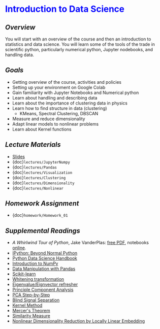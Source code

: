 # <span style="color: blue;"><b>Introduction to Data Science</b></span>

## *Overview*
You will start with an overview of the course and then an introduction to statistics and data science. You will learn some of the tools of the trade in scientific python, particularly numerical python, Jupyter nodebooks, and handling data.

## *Goals*
* Getting overview of the course, activities and policies
* Setting up your environment on Google Colab
* Gain familiarity with Jupyter Notebooks and Numerical python
* Learn about handling and describing data
* Learn about the importance of clustering data in physics
* Learn how to find structure in data (clustering)
  * KMeans, Spectral Clustering, DBSCAN
* Measure and reduce dimensionality
* Adapt linear models to nonlinear problems
* Learn about Kernel functions

## *Lecture Materials*
* [Slides](https://docs.google.com/presentation/d/1cQJycGyQ07qSOoeskr6GjjTD3byIkxDbdi228NRgFeU/edit?usp=sharing)
* {doc}`lectures/JupyterNumpy`
* {doc}`lectures/Pandas`
* {doc}`lectures/Visualization`
* {doc}`lectures/Clustering`
* {doc}`lectures/Dimensionality`
* {doc}`lectures/Nonlinear`

## *Homework Assignment*
* {doc}`homework/Homework_01`

## *Supplemental Readings*
  * *A Whirlwind Tour of Python*, Jake VanderPlas: [free PDF](https://jakevdp.github.io/WhirlwindTourOfPython), notebooks [online](http://nbviewer.jupyter.org/github/jakevdp/WhirlwindTourOfPython/blob/master/Index.ipynb).
  * [IPython: Beyond Normal Python](https://jakevdp.github.io/PythonDataScienceHandbook/01.00-ipython-beyond-normal-python.html)
  * [Python Data Science Handbook](https://jakevdp.github.io/PythonDataScienceHandbook/index.html)
  * [Introduction to NumPy](https://jakevdp.github.io/PythonDataScienceHandbook/02.00-introduction-to-numpy.html)
  * [Data Manipulation with Pandas](https://jakevdp.github.io/PythonDataScienceHandbook/03.00-introduction-to-pandas.html)
  * [Scikit-learn](http://scikit-learn.org)
  * [Whitening transformation](https://en.wikipedia.org/wiki/Whitening_transformation)
  * [Eigenvalue/Eignvector refresher](https://www.mathsisfun.com/algebra/eigenvalue.html)
  * [Principle Component Analysis](https://en.wikipedia.org/wiki/Principal_component_analysis)
  * [PCA Step-by-Step](https://builtin.com/data-science/step-step-explanation-principal-component-analysis)
  * [Blind Signal Separation](https://en.wikipedia.org/wiki/Blind_signal_separation)
  * [Kernel Method](https://en.wikipedia.org/wiki/Kernel_method)
  * [Mercer's Theorem](https://en.wikipedia.org/wiki/Mercer%27s_theorem)
  * [Similarity Measure](https://en.wikipedia.org/wiki/Similarity_measure)
  * [Nonlinear Dimensionality Reduction by Locally Linear Embedding](http://science.sciencemag.org/content/290/5500/2323)